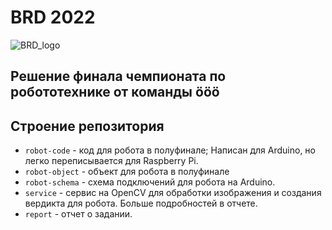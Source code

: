 # BRD 2022

![BRD_logo](https://sun9-40.userapi.com/s/v1/if2/llCt_A8XH7P9i4mIbnM8VJPlxDh09ebvYHuCeM4pfiE3TnLxz02LRGXI01-9ASJ2ILHpc3I8SNLNMHgj6icOxaGp.jpg?size=1080x832&quality=95&type=album)

## Решение финала чемпионата по робототехнике от команды ööö

## Строение репозитория

- `robot-code` - код для робота в полуфинале; Написан для Arduino, но легко переписывается для Raspberry Pi.
- `robot-object` - объект для робота в полуфинале
- `robot-schema` - схема подключений для робота на Arduino.
- `service` - сервис на OpenCV для обработки изображения и создания вердикта для робота. Больше подробностей в отчете.
- `report` - отчет о задании.
